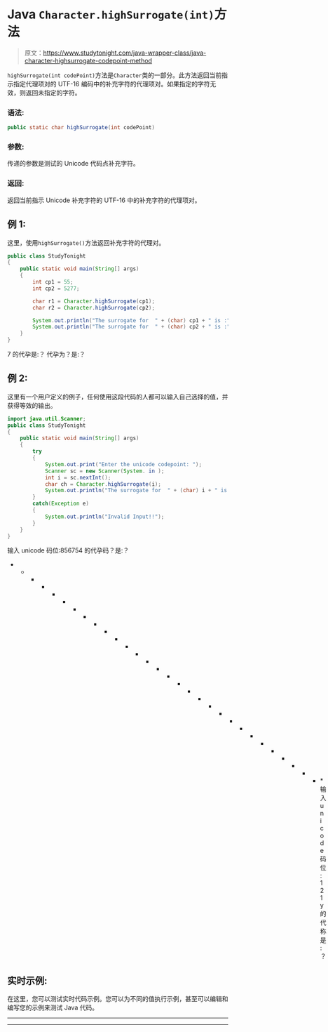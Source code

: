 # Java `Character.highSurrogate(int)`方法

> 原文：<https://www.studytonight.com/java-wrapper-class/java-character-highsurrogate-codepoint-method>

`highSurrogate(int codePoint)`方法是`Character`类的一部分。此方法返回当前指示指定代理项对的 UTF-16 编码中的补充字符的代理项对。如果指定的字符无效，则返回未指定的字符。

### 语法:

```java
public static char highSurrogate(int codePoint) 
```

### 参数:

传递的参数是测试的 Unicode 代码点补充字符。

### 返回:

返回当前指示 Unicode 补充字符的 UTF-16 中的补充字符的代理项对。

## 例 1:

这里，使用`highSurrogate()`方法返回补充字符的代理对。

```java
public class StudyTonight 
{
	public static void main(String[] args) 
	{
		int cp1 = 55;
		int cp2 = 5277;

		char r1 = Character.highSurrogate(cp1);
		char r2 = Character.highSurrogate(cp2);

		System.out.println("The surrogate for  " + (char) cp1 + " is :" + r1);
		System.out.println("The surrogate for  " + (char) cp2 + " is :" + r2);
	}
}
```

7 的代孕是:？
代孕为？是:？

## 例 2:

这里有一个用户定义的例子，任何使用这段代码的人都可以输入自己选择的值，并获得等效的输出。

```java
import java.util.Scanner;
public class StudyTonight 
{
	public static void main(String[] args) 
	{
		try 
		{
			System.out.print("Enter the unicode codepoint: ");
			Scanner sc = new Scanner(System. in );
			int i = sc.nextInt();
			char ch = Character.highSurrogate(i);
			System.out.println("The surrogate for  " + (char) i + " is :" + ch);
		}
		catch(Exception e) 
		{
			System.out.println("Invalid Input!!");
		}
	}
}
```

输入 unicode 码位:856754
的代孕码？是:？
* * * * * * * * * * * * * * * * * * * * * * * * * * * * * * *输入 unicode 码位:121
y 的代称是:？

## 实时示例:

在这里，您可以测试实时代码示例。您可以为不同的值执行示例，甚至可以编辑和编写您的示例来测试 Java 代码。

* * *

* * *